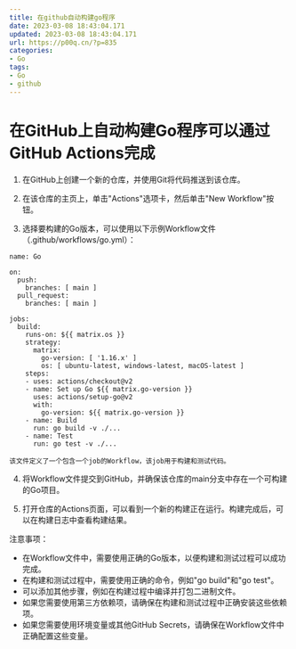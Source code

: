 ```yaml
---
title: 在github自动构建go程序
date: 2023-03-08 18:43:04.171
updated: 2023-03-08 18:43:04.171
url: https://p00q.cn/?p=835
categories: 
- Go
tags: 
- Go
- github
---
```


# 在GitHub上自动构建Go程序可以通过GitHub Actions完成

1.  在GitHub上创建一个新的仓库，并使用Git将代码推送到该仓库。

2.  在该仓库的主页上，单击"Actions"选项卡，然后单击"New Workflow"按钮。

3. 选择要构建的Go版本，可以使用以下示例Workflow文件（.github/workflows/go.yml）：
```
name: Go

on:
  push:
    branches: [ main ]
  pull_request:
    branches: [ main ]

jobs:
  build:
    runs-on: ${{ matrix.os }}
    strategy:
      matrix:
        go-version: [ '1.16.x' ]
        os: [ ubuntu-latest, windows-latest, macOS-latest ]
    steps:
    - uses: actions/checkout@v2
    - name: Set up Go ${{ matrix.go-version }}
      uses: actions/setup-go@v2
      with:
        go-version: ${{ matrix.go-version }}
    - name: Build
      run: go build -v ./...
    - name: Test
      run: go test -v ./...

```
`该文件定义了一个包含一个job的Workflow，该job用于构建和测试代码。`

4. 将Workflow文件提交到GitHub，并确保该仓库的main分支中存在一个可构建的Go项目。

5. 打开仓库的Actions页面，可以看到一个新的构建正在运行。构建完成后，可以在构建日志中查看构建结果。

注意事项：
- 在Workflow文件中，需要使用正确的Go版本，以便构建和测试过程可以成功完成。
- 在构建和测试过程中，需要使用正确的命令，例如"go build"和"go test"。
- 可以添加其他步骤，例如在构建过程中编译并打包二进制文件。
- 如果您需要使用第三方依赖项，请确保在构建和测试过程中正确安装这些依赖项。
- 如果您需要使用环境变量或其他GitHub Secrets，请确保在Workflow文件中正确配置这些变量。
